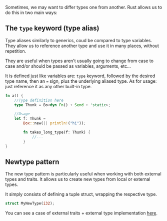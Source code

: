 Sometimes, we may want to differ types one from another. Rust allows us to do this in two main ways:

## The ``type`` keyword (type alias)
Type aliases similarly to generics, coud be compared to type variables. They allow us to reference another type and use it in many places, without repetition.

They are useful when types aren't usually going to change from case to case and/or should be passed as variables, arguments, etc... 

It is defined just like variables are: ``type`` keyword, followed by the desired type name, then an ``=`` sign, plus the underlying aliased type.
As for usage: just reference it as any other built-in type.

```rust
fn a() {
	//Type definition here
	type Thunk = Bo<dyn Fn() + Send + 'static>;

	//Usage
	let f: Thunk =
		Box::new(|| println!("hi"));

		fn takes_long_type(f: Thunk) {
			//---
		}
}
```

## Newtype pattern
The new type pattern is particularly useful when working with both external types and traits. It allows us to create new types from local or external types.

It simply consists of defining a tuple struct, wrapping the respective type.

```rust
struct MyNewType(i32);
```

You can see a case of external traits + external type implementation [here](../Functions/Traits/Newtype_pattern).